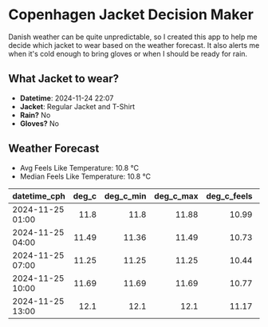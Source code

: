 
# Copenhagen Jacket Decision Maker

Danish weather can be quite unpredictable, so I created this app to help me decide which jacket to wear based on the weather forecast. 
It also alerts me when it's cold enough to bring gloves or when I should be ready for rain.

## What Jacket to wear?

- **Datetime**: 2024-11-24 22:07
- **Jacket**: Regular Jacket and T-Shirt
- **Rain?** No
- **Gloves?** No

## Weather Forecast
- Avg Feels Like Temperature: 10.8 °C
- Median Feels Like Temperature: 10.8 °C

| datetime_cph     |   deg_c |   deg_c_min |   deg_c_max |   deg_c_feels | weather   | wind   | rain   |
|:-----------------|--------:|------------:|------------:|--------------:|:----------|:-------|:-------|
| 2024-11-25 01:00 |   11.8  |       11.8  |       11.88 |         10.99 | Clouds    | High   | None   |
| 2024-11-25 04:00 |   11.49 |       11.36 |       11.49 |         10.73 | Clouds    | High   | None   |
| 2024-11-25 07:00 |   11.25 |       11.25 |       11.25 |         10.44 | Clouds    | High   | None   |
| 2024-11-25 10:00 |   11.69 |       11.69 |       11.69 |         10.77 | Clouds    | High   | None   |
| 2024-11-25 13:00 |   12.1  |       12.1  |       12.1  |         11.17 | Clouds    | High   | None   |
        